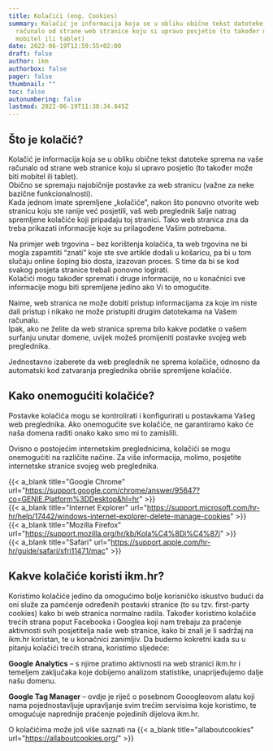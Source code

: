 ```yaml
---
title: Kolačići (eng. Cookies)
summary: Kolačić je informacija koja se u obliku obične tekst datoteke sprema na vaše
  računalo od strane web stranice koju si upravo posjetio (to također može biti
  mobitel ili tablet)
date: 2022-06-19T12:59:55+02:00
draft: false
author: ikm
authorbox: false
pager: false
thumbnail: ""
toc: false
autonumbering: false
lastmod: 2022-06-19T11:38:34.845Z
---
```


<!--
# weight: 2 # redoslijed postova, weight: 1 je prvi
# slug =>> mijenja link iz /posts/creating-a-new-theme/ u posts/nova-tema/
# slug: "nova tema" 
-->

## Što je kolačić?

Kolačić je informacija koja se u obliku obične tekst datoteke sprema na vaše računalo od strane web stranice koju si upravo posjetio (to također može biti mobitel ili tablet).\
Obično se spremaju najobičnije postavke za web stranicu (važne za neke bazične funkcionalnosti).\
Kada jednom imate spremljene „kolačiće”, nakon što ponovno otvorite web stranicu koju ste ranije već posjetili, vaš web preglednik šalje natrag spremljene kolačiće koji pripadaju toj stranici. Tako web stranica zna da treba prikazati informacije koje su prilagođene Vašim potrebama.

Na primjer web trgovina – bez korištenja kolačića, ta web trgovina ne bi mogla zapamtiti “znati” koje ste sve artikle dodali u košaricu, pa bi u tom slučaju online šoping bio dosta, izazovan proces. S time da bi se kod svakog posjeta stranice trebali ponovno logirati.\
Kolačići mogu također spremati i druge informacije, no u konačnici sve informacije mogu biti spremljene jedino ako Vi to omogućite.

Naime, web stranica ne može dobiti pristup informacijama za koje im niste dali pristup i nikako ne može pristupiti drugim datotekama na Vašem računalu.\
Ipak, ako ne želite da web stranica sprema bilo kakve podatke o vašem surfanju unutar domene, uvijek možeš promijeniti postavke svojeg web preglednika.

Jednostavno izaberete da web preglednik ne sprema kolačiće, odnosno da automatski kod zatvaranja preglednika obriše spremljene kolačiće.

## Kako onemogućiti kolačiće?

Postavke kolačića mogu se kontrolirati i konfigurirati u postavkama Vašeg web preglednika. Ako onemogućite sve kolačiće, ne garantiramo kako će naša domena raditi onako kako smo mi to zamislili.

Ovisno o postojećim internetskim preglednicima, kolačići se mogu onemogućiti na različite načine. Za više informacija, molimo, posjetite internetske stranice svojeg web preglednika.

{{< a_blank title="Google Chrome" url="https://support.google.com/chrome/answer/95647?co=GENIE.Platform%3DDesktop&hl=hr" >}}\
{{< a_blank title="Internet Explorer" url="https://support.microsoft.com/hr-hr/help/17442/windows-internet-explorer-delete-manage-cookies" >}}\
{{< a_blank title="Mozilla Firefox" url="https://support.mozilla.org/hr/kb/Kola%C4%8Di%C4%87i" >}}\
{{< a_blank title="Safari" url="https://support.apple.com/hr-hr/guide/safari/sfri11471/mac" >}}


## Kakve kolačiće koristi ikm.hr?

Koristimo kolačiće jedino da omogućimo bolje korisničko iskustvo budući da oni služe za pamćenje određenih postavki stranice (to su tzv. first-party cookies) kako bi web stranica normalno radila. Također koristimo kolačiće trećih strana poput Facebooka i Googlea koji nam trebaju za praćenje aktivnosti svih posjetitelja naše web stranice, kako bi znali je li sadržaj na ikm.hr koristan, te u konačnici zanimljiv. Da budemo kokretni kada su u pitanju kolačići trećih strana, koristimo sljedeće:

**Google Analytics** – s njime pratimo aktivnosti na web stranici ikm.hr i temeljem zaključaka koje dobijemo analizom statistike, unaprijeđujemo dalje našu domenu.

**Google Tag Manager** – ovdje je riječ o posebnom Gooogleovom alatu koji nama pojednostavljuje upravljanje svim trećim servisima koje koristimo, te omogućuje naprednije praćenje pojedinih dijelova ikm.hr.

O kolačićima može još više saznati na  {{< a_blank title="allaboutcookies" url="https://allaboutcookies.org/" >}}
